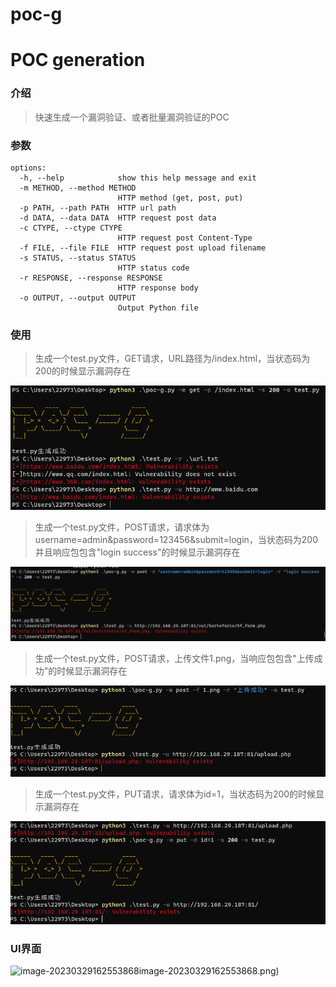# poc-g
# POC generation

### 介绍

> 快速生成一个漏洞验证、或者批量漏洞验证的POC

### 参数

```
options:
  -h, --help            show this help message and exit
  -m METHOD, --method METHOD
                        HTTP method (get, post, put)
  -p PATH, --path PATH  HTTP url path
  -d DATA, --data DATA  HTTP request post data
  -c CTYPE, --ctype CTYPE
                        HTTP request post Content-Type
  -f FILE, --file FILE  HTTP request post upload filename
  -s STATUS, --status STATUS
                        HTTP status code
  -r RESPONSE, --response RESPONSE
                        HTTP response body
  -o OUTPUT, --output OUTPUT
                        Output Python file
```

### 使用

> 生成一个test.py文件，GET请求，URL路径为/index.html，当状态码为200的时候显示漏洞存在

![image-20230328135029845](https://github.com/NewBeginning6/poc-g/blob/main/image-20230328135029845.png)

> 生成一个test.py文件，POST请求，请求体为username=admin&password=123456&submit=login，当状态码为200并且响应包包含"login success"的时候显示漏洞存在

![image-20230329111419602](https://github.com/NewBeginning6/poc-g/blob/main/image-20230329111419602.png)

> 生成一个test.py文件，POST请求，上传文件1.png，当响应包包含"上传成功"的时候显示漏洞存在

![image-20230329112353125](https://github.com/NewBeginning6/poc-g/blob/main/image-20230329112353125.png)

>生成一个test.py文件，PUT请求，请求体为id=1，当状态码为200的时候显示漏洞存在

![image-20230329112941992](https://github.com/NewBeginning6/poc-g/blob/main/image-20230329112941992.png)


### UI界面

![image-20230329162553868](https://github.com/NewBeginning6/poc-g/blob/main/)image-20230329162553868.png)
